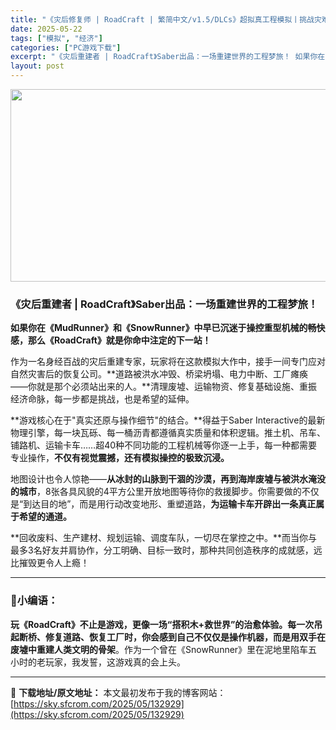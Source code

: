 ```yaml
---
title: "《灾后修复师 | RoadCraft | 繁简中文/v1.5/DLCs》超拟真工程模拟丨挑战灾难极限！"
date: 2025-05-22
tags: ["模拟", "经济"]
categories: ["PC游戏下载"]
excerpt: "《灾后重建者 | RoadCraft》Saber出品：一场重建世界的工程梦旅！ 如果你在《MudRunner》和《SnowRunner》中早已沉迷于操控重型机械的畅快感，那么《RoadCraft》就是你命中注定的下一站！ 作为一名身经百战的灾后重建专家，玩家将在这款模拟大作中，接手一间专门应对自然灾&hellip;"
layout: post
---
```


<img class="aligncenter size-full wp-image-132930" src="https://sky.sfcrom.com/wp-content/uploads/2025/05/2025052200592150.webp" alt="" width="660" height="308" />
<h3 data-start="0" data-end="47"><strong data-start="4" data-end="47">《灾后重建者 | RoadCraft》Saber出品：一场重建世界的工程梦旅！</strong></h3>
<p data-start="49" data-end="123"><strong data-start="49" data-end="123">如果你在《MudRunner》和《SnowRunner》中早已沉迷于操控重型机械的畅快感，那么《RoadCraft》就是你命中注定的下一站！</strong></p>
<p data-start="125" data-end="253">作为一名身经百战的灾后重建专家，玩家将在这款模拟大作中，接手一间专门应对自然灾害后的恢复公司。**道路被洪水冲毁、桥梁坍塌、电力中断、工厂瘫痪——你就是那个必须站出来的人。**清理废墟、运输物资、修复基础设施、重振经济命脉，每一步都是挑战，也是希望的延伸。</p>
<p data-start="255" data-end="404">**游戏核心在于"真实还原与操作细节"的结合。**得益于Saber Interactive的最新物理引擎，每一块瓦砾、每一桶沥青都遵循真实质量和体积逻辑。推土机、吊车、铺路机、运输卡车……超40种不同功能的工程机械等你逐一上手，每一种都需要专业操作，<strong data-start="380" data-end="404">不仅有视觉震撼，还有模拟操控的极致沉浸。</strong></p>
<p data-start="406" data-end="530">地图设计也令人惊艳——<strong data-start="417" data-end="449">从冰封的山脉到干涸的沙漠，再到海岸废墟与被洪水淹没的城市</strong>，8张各具风貌的4平方公里开放地图等待你的救援脚步。你需要做的不仅是“到达目的地”，而是用行动改变地形、重塑道路，<strong data-start="506" data-end="530">为运输卡车开辟出一条真正属于希望的通道。</strong></p>
<p data-start="532" data-end="614">**回收废料、生产建材、规划运输、调度车队，一切尽在掌控之中。**而当你与最多3名好友并肩协作，分工明确、目标一致时，那种共同创造秩序的成就感，远比摧毁更令人上瘾！</p>


<hr data-start="616" data-end="619" />

<h3 data-start="621" data-end="631">🚧小编语：</h3>
<p data-start="633" data-end="777"><strong data-start="633" data-end="730">玩《RoadCraft》不止是游戏，更像一场“搭积木+救世界”的治愈体验。每一次吊起断桥、修复道路、恢复工厂时，你会感到自己不仅仅是操作机器，而是用双手在废墟中重建人类文明的骨架</strong>。作为一个曾在《SnowRunner》里在泥地里陷车五小时的老玩家，我发誓，这游戏真的会上头。</p>

---
📖 **下载地址/原文地址：** 本文最初发布于我的博客网站：[https://sky.sfcrom.com/2025/05/132929](https://sky.sfcrom.com/2025/05/132929)
